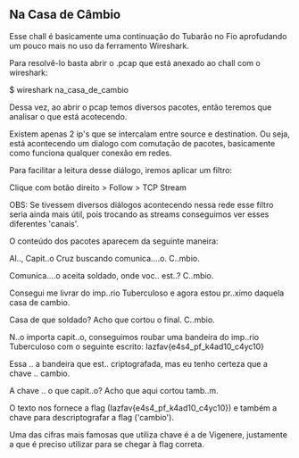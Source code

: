 ## Na Casa de Câmbio

Esse chall é basicamente uma continuação do Tubarão no Fio aprofudando um pouco mais no uso da ferramento Wireshark.

Para resolvê-lo basta abrir o .pcap que está anexado ao chall com o wireshark:

$ wireshark na_casa_de_cambio

Dessa vez, ao abrir o pcap temos diversos pacotes, então teremos que analisar o que está acotecendo.

Existem apenas 2 ip's que se intercalam entre source e destination. Ou seja, está acontecendo um dialogo com comutação de pacotes, basicamente como funciona qualquer conexão em redes.

Para facilitar a leitura desse diálogo, iremos aplicar um filtro:

Clique com botão direito > Follow > TCP Stream

OBS: Se tivessem diversos diálogos acontecendo nessa rede esse filtro seria ainda mais útil, pois trocando as streams conseguimos ver esses diferentes 'canais'.

O conteúdo dos pacotes aparecem da seguinte maneira:

Al.., Capit..o Cruz buscando comunica....o. C..mbio.

Comunica....o aceita soldado, onde voc.. est..? C..mbio.

Consegui me livrar do imp..rio Tuberculoso e agora estou pr..ximo daquela casa de cambio.

Casa de que soldado? Acho que cortou o final. C..mbio.

N..o importa capit..o, conseguimos roubar uma bandeira do imp..rio Tuberculoso com o seguinte escrito: Iazfav{e4s4_pf_k4ad10_c4yc10}

Essa .. a bandeira que est.. criptografada, mas eu tenho certeza que a chave .. cambio.

A chave .. o que capit..o? Acho que aqui cortou tamb..m.

O texto nos fornece a flag (Iazfav{e4s4_pf_k4ad10_c4yc10}) e também a chave para descriptografar a flag ('cambio').

Uma das cifras mais famosas que utiliza chave é a de Vigenere, justamente a que é preciso utilizar para se chegar à flag correta.
